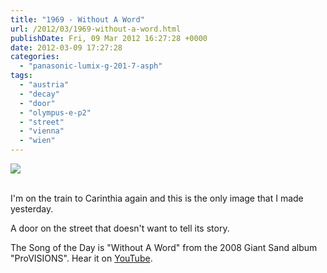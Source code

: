 ```yaml
---
title: "1969 - Without A Word"
url: /2012/03/1969-without-a-word.html
publishDate: Fri, 09 Mar 2012 16:27:28 +0000
date: 2012-03-09 17:27:28
categories: 
  - "panasonic-lumix-g-201-7-asph"
tags: 
  - "austria"
  - "decay"
  - "door"
  - "olympus-e-p2"
  - "street"
  - "vienna"
  - "wien"
---
```

<div class="container">
<div class="center"><a target="_blank" href="https://d25zfm9zpd7gm5.cloudfront.net/1200x1200/2012/20120308_083917_ps.jpg"><img src="https://d25zfm9zpd7gm5.cloudfront.net/0600x0600/2012/20120308_083917_ps.jpg" /></a></div>
</div>
<br />

I'm on the train to Carinthia again and this is the only image that I made yesterday. 

 A door on the street that doesn't want to tell its story.

The Song of the Day is "Without A Word" from the 2008 Giant Sand album "ProVISIONS". Hear it on <a href="http://www.youtube.com/watch?v=O_E2A4Q9vYw" target="_blank">YouTube</a>.
